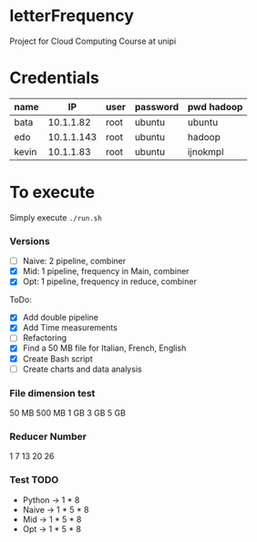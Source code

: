 # letterFrequency
Project for Cloud Computing Course at unipi


# Credentials

| name  | IP         | user | password | pwd hadoop |
| ----- | ---------- | ---- | -------- | ---------- |
| bata  | 10.1.1.82  | root | ubuntu   | ubuntu     |
| edo   | 10.1.1.143 | root | ubuntu   | hadoop     |
| kevin | 10.1.1.83  | root | ubuntu   | ijnokmpl   |

# To execute
Simply execute ```./run.sh```


### Versions

- [ ] Naive: 2 pipeline, combiner
- [x] Mid: 1 pipeline, frequency in Main, combiner
- [x] Opt: 1 pipeline, frequency in reduce, combiner

ToDo: 

- [x] Add double pipeline
- [x] Add Time measurements
- [ ] Refactoring 
- [x] Find a 50 MB file for Italian, French, English
- [x] Create Bash script
- [ ] Create charts and data analysis

### File dimension test
50 MB
500 MB
1 GB
3 GB
5 GB

### Reducer Number
1
7
13
20
26

### Test TODO
- Python -> 1 * 8
- Naive -> 1 * 5 * 8
- Mid -> 1 * 5 * 8
- Opt -> 1 * 5 * 8


